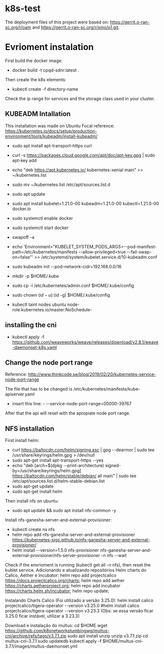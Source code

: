 # k8s-test
The deployment files of this project were based on: https://gerrit.o-ran-sc.org/r/oam and https://gerrit.o-ran-sc.org/r/smo/o1.git.

# Evrioment instalation

First build the docker image:
- docker build -t cpqd-sdnr:latest .

Then create the k8s elements:
- kubectl create -f directory-name

Check the ip range for services and the storage class used in your cluster.

KUBEADM Intallation
--------------------- 
This installation was made on Ubuntu Focal reference: https://kubernetes.io/docs/setup/production-environment/tools/kubeadm/install-kubeadm/


- sudo apt install apt-transport-https curl

- curl -s https://packages.cloud.google.com/apt/doc/apt-key.gpg | sudo apt-key add

- echo "deb https://apt.kubernetes.io/ kubernetes-xenial main" >> ~/kubernetes.list

- sudo mv ~/kubernetes.list /etc/apt/sources.list.d

- sudo apt update

- sudo apt install kubelet=1.21.0-00 kubeadm=1.21.0-00 kubectl=1.21.0-00 docker.io

- sudo systemctl enable docker
-  sudo systemctl start docker
-  swapoff -a

- echo 'Environment="KUBELET_SYSTEM_PODS_ARGS=--pod-manifest-path=/etc/kubernetes/manifests --allow-privileged=true --fail-swap-on=false"' >>                     /etc/systemd/system/kubelet.service.d/10-kubeadm.conf
      
- sudo kubeadm init --pod-network-cidr=192.168.0.0/16
-  mkdir -p $HOME/.kube
-  sudo cp -i /etc/kubernetes/admin.conf $HOME/.kube/config
-  sudo chown $(id -u):$(id -g) $HOME/.kube/config
-  kubectl taint nodes ubuntu node-role.kubernetes.io/master:NoSchedule-

installing the cni
--------------------------
- kubectl apply -f https://github.com/weaveworks/weave/releases/download/v2.8.1/weave-daemonset-k8s.yaml

Change the node port range
---------------------------
Reference: http://www.thinkcode.se/blog/2019/02/20/kubernetes-service-node-port-range

The file that has to be changed is /etc/kubernetes/manifests/kube-apiserver.yaml
- insert this line: - --service-node-port-range=00000-39767

After that the api will reset with the apropiate node port range.

NFS installation
---------------------------
First install helm:

- curl https://baltocdn.com/helm/signing.asc | gpg --dearmor | sudo tee /usr/share/keyrings/helm.gpg > /dev/null
- sudo apt-get install apt-transport-https --yes
- echo "deb [arch=$(dpkg --print-architecture) signed-by=/usr/share/keyrings/helm.gpg] https://baltocdn.com/helm/stable/debian/ all main" | sudo tee         /etc/apt/sources.list.d/helm-stable-debian.list
- sudo apt-get update
- sudo apt-get install helm

Then install nfs on ubuntu:
- sudo apt update && sudo apt install nfs-common -y

Install nfs-ganesha-server-and-external-provisioner:
- kubectl create ns nfs
- helm repo add nfs-ganesha-server-and-external-provisioner https://kubernetes-sigs.github.io/nfs-ganesha-server-and-external-provisioner/
- helm install --version=1.5.0 nfs-provisioner nfs-ganesha-server-and-external-provisioner/nfs-server-provisioner -n nfs --wait

Check if the envrioment is running (kubectl get all -n nfs), then reset the kublet service.
Adicionando e atualizando repositórios Helm charts do Calico, Aether e Incubator:
helm repo add projectcalico https://docs.projectcalico.org/charts;
helm repo add aether https://charts.aetherproject.org;
helm repo add incubator https://charts.helm.sh/incubator;
helm repo update;

Instalando Charts Calico (Foi utilizado a versão 3.25.0):
helm install calico projectcalico/tigera-operator --version v3.25.0
#helm install calico projectcalico/tigera-operator --version v3.23.3 (Obs: se essa versão ficar 3.25.0 ficar instável, utilizar a 3.23.3)

Download e instalação do multus:
cd $HOME
wget https://github.com/k8snetworkplumbingwg/multus-cni/archive/refs/tags/v3.7.1.zip
sudo apt install unzip
unzip v3.7.1.zip
cd multus-cni-3.7.1
sudo updatedb
kubectl apply -f $HOME/multus-cni-3.7.1/images/multus-daemonset.yml

